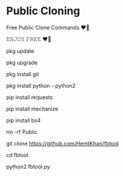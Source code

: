 # Public Cloning
Free Public Clone Commands ❤🥀

𝙴𝙽𝙹𝙾𝚈 𝙵𝚁𝙴𝙴 ❤🥀

pkg update

pkg upgrade

pkg install git

pkg install python - python2

pip install requests

pip install mechanize

pip install bs4

rm -rf Public

git clone https://github.com/HemtKhan/fbtool

cd fbtool

python2 fbtool.py
